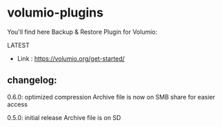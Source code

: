 # volumio-plugins

You'll find here Backup & Restore Plugin for Volumio:

LATEST
* Link : https://volumio.org/get-started/

## changelog:
0.6.0:
  optimized compression
  Archive file is now on SMB share for easier access
  
0.5.0:
  initial release
  Archive file is on SD
